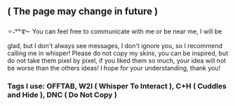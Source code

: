 ## ( The page may change in future ) 
✧˖*°࿐ You can feel free to communicate with me or be near me, I will be glad, but I don't always see messages, I don't ignore you, so I recommend calling me in whisper! Please do not copy my skins, you can be inspired, but do not take them pixel by pixel, if you liked them so much, your idea will not be worse than the others ideas! I hope for your understanding, thank you!
### Tags I use: OFFTAB, W2I ( Whisper To Interact ), C+H ( Cuddles and Hide ), DNC ( Do Not Copy )
